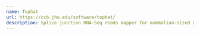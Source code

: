 ```yaml
---
name: Tophat
url: https://ccb.jhu.edu/software/tophat/
description: Splice junction RNA-Seq reads mapper for mammalian-sized genomes
---
```

